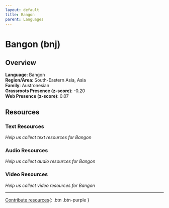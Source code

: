 ```yaml
---
layout: default
title: Bangon
parent: Languages
---
```


# Bangon (bnj)

## Overview

**Language**: Bangon  
**Region/Area**: South-Eastern Asia, Asia  
**Family**: Austronesian  
**Grassroots Presence (z-score)**: -0.20  
**Web Presence (z-score)**: 0.07  

## Resources

### Text Resources
*Help us collect text resources for Bangon*

### Audio Resources
*Help us collect audio resources for Bangon*

### Video Resources
*Help us collect video resources for Bangon*

---

[Contribute resources](https://forms.office.com/e/1SfLJx3u1r){: .btn .btn-purple }
